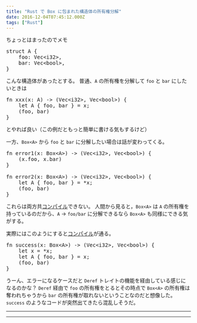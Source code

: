 ```yaml
---
title: "Rust で Box に包まれた構造体の所有権分解"
date: 2016-12-04T07:45:12.000Z
tags: ["Rust"]
---
```


<p>ちょっとはまったのでメモ</p>

<pre class="code lang-rust" data-lang="rust" data-unlink><span class="synStatement">struct</span> <span class="synIdentifier">A</span> {
    foo: <span class="synType">Vec</span><span class="synStatement">&lt;</span><span class="synType">i32</span><span class="synStatement">&gt;</span>,
    bar: <span class="synType">Vec</span><span class="synStatement">&lt;</span><span class="synType">bool</span><span class="synStatement">&gt;</span>,
}
</pre>

<p>こんな構造体があったとする。
普通、<code>A</code> の所有権を分解して <code>foo</code> と <code>bar</code> にしたいときは</p>

<pre class="code lang-rust" data-lang="rust" data-unlink><span class="synStatement">fn</span> <span class="synIdentifier">xxx</span>(x: A) <span class="synStatement">-&gt;</span> (<span class="synType">Vec</span><span class="synStatement">&lt;</span><span class="synType">i32</span><span class="synStatement">&gt;</span>, <span class="synType">Vec</span><span class="synStatement">&lt;</span><span class="synType">bool</span><span class="synStatement">&gt;</span>) {
    <span class="synStatement">let</span> A { foo, bar } <span class="synStatement">=</span> x;
    (foo, bar)
}
</pre>

<p>とやれば良い（この例だともっと簡単に書ける気もするけど）</p>

<p>一方、<code>Box&lt;A&gt;</code> から <code>foo</code> と <code>bar</code> に分解したい場合は話が変わってくる。</p>

<pre class="code" data-lang="" data-unlink>fn error1(x: Box&lt;A&gt;) -&gt; (Vec&lt;i32&gt;, Vec&lt;bool&gt;) {
    (x.foo, x.bar)
}

fn error2(x: Box&lt;A&gt;) -&gt; (Vec&lt;i32&gt;, Vec&lt;bool&gt;) {
    let A { foo, bar } = *x;
    (foo, bar)
}</pre>

<p>これらは両方共<a class="keyword" href="http://d.hatena.ne.jp/keyword/%A5%B3%A5%F3%A5%D1%A5%A4%A5%EB">コンパイル</a>できない。
人間から見ると，<code>Box&lt;A&gt;</code> は <code>A</code> の所有権を持っているのだから、<code>A</code> -> <code>foo/bar</code> に分解できるなら <code>Box&lt;A&gt;</code> も同様にできる気がする。</p>

<p>実際にはこのようにすると<a class="keyword" href="http://d.hatena.ne.jp/keyword/%A5%B3%A5%F3%A5%D1%A5%A4%A5%EB">コンパイル</a>が通る。</p>

<pre class="code" data-lang="" data-unlink>fn success(x: Box&lt;A&gt;) -&gt; (Vec&lt;i32&gt;, Vec&lt;bool&gt;) {
    let x = *x;
    let A { foo, bar } = x;
    (foo, bar)
}</pre>

<p>うーん、エラーになるケースだと <code>Deref</code> トレイトの機能を経由している感じになるのかな？
<code>Deref</code> 経由で <code>foo</code> の所有権をとるとその時点で <code>Box&lt;A&gt;</code> の所有権は奪われちゃうから <code>bar</code> の所有権が取れないということなのだと想像した。
<code>success</code> のようなコードが突然出てきたら混乱しそうだ。</p>

---

---
